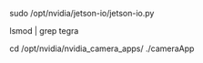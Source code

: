 sudo /opt/nvidia/jetson-io/jetson-io.py



lsmod | grep tegra


cd /opt/nvidia/nvidia_camera_apps/
./cameraApp
